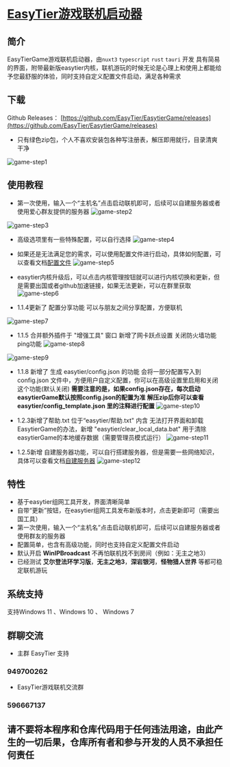 # [EasyTier游戏联机启动器](https://github.com/EasyTier/EasytierGame)

## 简介

EasyTierGame游戏联机启动器，由`nuxt3` `typescript` `rust` `tauri` 开发
具有简易的界面，附带最新版easytier内核，联机游玩的时候无论是心理上和使用上都能给予您最舒服的体验，同时支持自定义配置文件启动，满足各种需求

## 下载

Github
Releases： [https://github.com/EasyTier/EasytierGame/releases](https://github.com/EasyTier/EasytierGame/releases)

- 只有绿色zip包，个人不喜欢安装包各种写注册表，解压即用就行，目录清爽干净

![game-step1](/assets/game-step1.png)


## 使用教程

- 第一次使用，输入一个“主机名”点击启动联机即可，后续可以自建服务器或者使用爱心群友提供的服务器
    ![game-step2](/assets/game-step2.png)

![game-step3](/assets/game-step3.png)

- 高级选项里有一些特殊配置，可以自行选择
    ![game-step4](/assets/game-step4.png)

- 如果还是无法满足您的需求，可以使用配置文件进行启动，具体如何配置，可以查看文档[配置文件](/guide/network/config-file.html)
    ![game-step5](/assets/game-step5.png)

- easytier内核升级后，可以点击内核管理按钮就可以进行内核切换和更新，但是需要出国或者github加速链接，如果无法更新，可以在群里获取
    ![game-step6](/assets/game-step6.png)

- 1.1.4更新了 配置分享功能 可以与朋友之间分享配置，方便联机


![game-step7](/assets/game-step7.png)

- 1.1.5 合并额外插件于 "增强工具" 窗口 新增了网卡跃点设置 关闭防火墙功能 ping功能
![game-step8](/assets/game-step8.png)

![game-step9](/assets/game-step9.png)

- 1.1.8 新增了 生成 easytier/config.json 的功能 会将一部分配置写入到 config.json 文件中，方便用户自定义配置，你可以在高级设置里启用和关闭这个功能(默认关闭)
**需要注意的是，如果config.json存在，每次启动easytierGame默认按照config.json的配置为准**
**解压zip后你可以查看 easytier/config_template.json 里的注释进行配置**
![game-step10](/assets/game-step10.png)

- 1.2.3新增了帮助.txt 位于“easytier/帮助.txt" 内含 无法打开界面和卸载EasytierGame的办法，新增 "easytier/clear_local_data.bat" 用于清除easytierGame的本地缓存数据（需要管理员模式运行）
![game-step11](/assets/game-step11.png)

- 1.2.5新增 自建服务器功能，可以自行搭建服务器，但是需要一些网络知识，具体可以查看文档[自建服务器](https://www.easytier.top/guide/network/host-public-server.html)
![game-step12](/assets/game-step12.png)

## 特性

- 基于easytier组网工具开发，界面清晰简单
- 自带“更新”按钮，在easytier组网工具发布新版本时，点击更新即可（需要出国工具）
- 第一次使用，输入一个“主机名”点击启动联机即可，后续可以自建服务器或者使用群友的服务器
- 配置简单，也含有高级功能，同时也支持自定义配置文件启动
- 默认开启 **WinIPBroadcast** 不再怕联机找不到房间（例如：无主之地3）
- 已经测试 **艾尔登法环学习版**，**无主之地3**，**深岩银河**，**怪物猎人世界** 等都可稳定联机游玩

## 系统支持

支持Windows 11 、Windows 10 、 Windows 7

## 群聊交流
- 主群 EasyTier 支持 
### 949700262

- EasyTier游戏联机交流群
### 596667137



## 请不要将本程序和仓库代码用于任何违法用途，由此产生的一切后果，仓库所有者和参与开发的人员不承担任何责任

